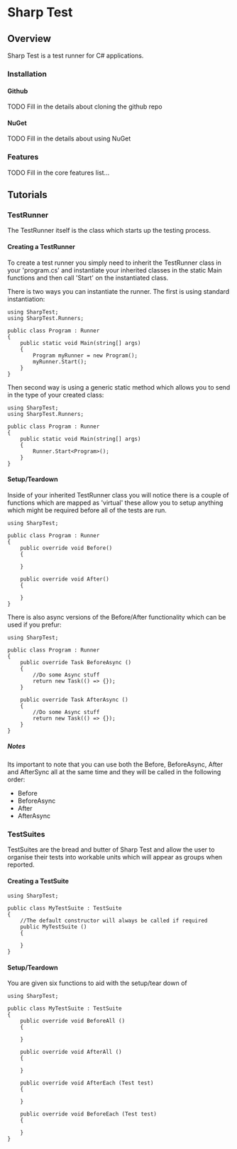 # Sharp Test

## Overview

Sharp Test is a test runner for C# applications.

### Installation

#### Github

TODO 
Fill in the details about cloning the github repo

#### NuGet

TODO 
Fill in the details about using NuGet

### Features

TODO
Fill in the core features list...

## Tutorials

### TestRunner

The TestRunner itself is the class which starts up the testing process. 

#### Creating a TestRunner

To create a test runner you simply need to inherit the TestRunner class in your 'program.cs' and instantiate your inherited classes in the static Main functions and then call 'Start' on the instantiated class.

There is two ways you can instantiate the runner. The first is using standard instantiation:

	using SharpTest;
	using SharpTest.Runners;

	public class Program : Runner
	{
		public static void Main(string[] args)
		{
			Program myRunner = new Program();
			myRunner.Start();
		}
	}
	
Then second way is using a generic static method which allows you to send in the type of your created class: 

	using SharpTest;
	using SharpTest.Runners;

	public class Program : Runner
	{
		public static void Main(string[] args)
		{
			Runner.Start<Program>();
		}
	}
	
#### Setup/Teardown

Inside of your inherited TestRunner class you will notice there is a couple of functions which are mapped as 'virtual' these allow you to setup anything which might be required before all of the tests are run. 

	using SharpTest;

	public class Program : Runner
	{
		public override void Before()
		{

		}
		
		public override void After()
		{

		}
	}
	
There is also async versions of the Before/After functionality which can be used if you prefur: 

	using SharpTest;

	public class Program : Runner
	{
		public override Task BeforeAsync ()
		{
			//Do some Async stuff
			return new Task(() => {});
		}

		public override Task AfterAsync ()
		{
			//Do some Async stuff
			return new Task(() => {});
		}
	}
	
##### Notes
Its important to note that you can use both the Before, BeforeAsync, After and AfterSync all at the same time and they will be called in the following order: 

* Before
* BeforeAsync
* After
* AfterAsync


### TestSuites

TestSuites are the bread and butter of Sharp Test and allow the user to organise their tests into workable units which will appear as groups when reported.

#### Creating a TestSuite

	using SharpTest;

	public class MyTestSuite : TestSuite
	{
		//The default constructor will always be called if required
		public MyTestSuite ()
		{

		}
	}

#### Setup/Teardown

You are given six functions to aid with the setup/tear down of 

	using SharpTest;

	public class MyTestSuite : TestSuite
	{
		public override void BeforeAll ()
		{

		}

		public override void AfterAll ()
		{

		}

		public override void AfterEach (Test test)
		{

		}

		public override void BeforeEach (Test test)
		{

		}
	}















